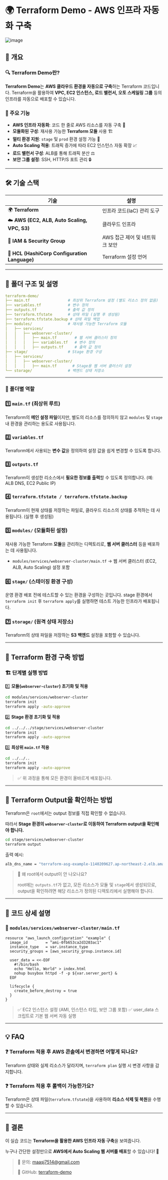 # 🌍 Terraform Demo - AWS 인프라 자동화 구축

![image](https://github.com/user-attachments/assets/db4c4804-a389-428c-991e-d75d35307159)

## 📌 개요

### 🔍 Terraform Demo란?

**Terraform Demo**는 **AWS 클라우드 환경을 자동으로 구축**하는 Terraform 코드입니다.
Terraform을 활용하여 **VPC, EC2 인스턴스, 로드 밸런서, 오토 스케일링 그룹** 등의 인프라를 자동으로 배포할 수 있습니다.

### 🎯 주요 기능

- **AWS 인프라 자동화**: 코드 한 줄로 AWS 리소스를 자동 구축 🚀
- **모듈화된 구성**: 재사용 가능한 **Terraform 모듈** 사용 🏗️
- **멀티 환경 지원**: `stage` 및 `prod` 환경 설정 가능 🏢
- **Auto Scaling 적용**: 트래픽 증가에 따라 EC2 인스턴스 자동 확장 📈
- **로드 밸런서 구성**: ALB를 통해 트래픽 분산 ⚖️
- **보안 그룹 설정**: SSH, HTTP/S 포트 관리 🔒

---

## 🛠️ 기술 스택

| 기술 | 설명 |
| --- | --- |
| 🌍 **Terraform** | 인프라 코드(IaC) 관리 도구 |
| ☁️ **AWS (EC2, ALB, Auto Scaling, VPC, S3)** | 클라우드 인프라 |
| 🔐 **IAM & Security Group** | AWS 접근 제어 및 네트워크 보안 |
| 📜 **HCL (HashiCorp Configuration Language)** | Terraform 설정 언어 |

---

## 📂 폴더 구조 및 설명

```yaml
terraform-demo/
├── main.tf                 # 최상위 Terraform 설정 (별도 리소스 정의 없음)
├── variables.tf            # 변수 정의
├── outputs.tf              # 출력 값 정의
├── terraform.tfstate       # 상태 파일 (실행 후 생성됨)
├── terraform.tfstate.backup # 상태 파일 백업
├── modules/                # 재사용 가능한 Terraform 모듈
│   ├── services/
│   │   ├── webserver-cluster/
│   │   │   ├── main.tf        # 웹 서버 클러스터 정의
│   │   │   ├── variables.tf   # 변수 정의
│   │   │   ├── outputs.tf     # 출력 값 정의
├── stage/                  # Stage 환경 구성
│   ├── services/
│   │   ├── webserver-cluster/
│   │   │   ├── main.tf       # Stage용 웹 서버 클러스터 설정
└── storage/                # 백엔드 상태 저장소
```

---

### 📌 폴더별 역할

### **1️⃣ `main.tf` (최상위 루트)**

Terraform의 **메인 설정 파일**이지만, 별도의 리소스를 정의하지 않고 `modules` 및 `stage` 내 환경을 관리하는 용도로 사용됩니다.

### **2️⃣ `variables.tf`**

Terraform에서 사용되는 **변수 값**을 정의하여 설정 값을 쉽게 변경할 수 있도록 합니다.

### **3️⃣ `outputs.tf`**

Terraform이 생성한 리소스에서 **필요한 정보를 출력**할 수 있도록 정의합니다. (예: ALB DNS, EC2 Public IP)

### **4️⃣ `terraform.tfstate / terraform.tfstate.backup`**

Terraform이 현재 상태를 저장하는 파일로, 클라우드 리소스의 상태를 추적하는 데 사용됩니다. (실행 후 생성됨)

### **5️⃣ `modules/` (모듈화된 설정)**

재사용 가능한 Terraform **모듈**을 관리하는 디렉토리로, **웹 서버 클러스터** 등을 배포하는 데 사용됩니다.

- `modules/services/webserver-cluster/main.tf` → 웹 서버 클러스터 (EC2, ALB, Auto Scaling) 설정 포함

### **6️⃣ `stage/` (스테이징 환경 구성)**

운영 환경 배포 전에 테스트할 수 있는 환경을 구성하는 곳입니다. stage 환경에서 `terraform init` 후 `terraform apply`를 실행하면 테스트 가능한 인프라가 배포됩니다.

### **7️⃣ `storage/` (원격 상태 저장소)**

Terraform의 상태 파일을 저장하는 **S3 백엔드** 설정을 포함할 수 있습니다.

---

## 🚀 Terraform 환경 구축 방법

### 🏗️ 단계별 실행 방법

1️⃣ **모듈(`webserver-cluster`) 초기화 및 적용**

```bash
cd modules/services/webserver-cluster
terraform init
terraform apply -auto-approve
```

2️⃣ **Stage 환경 초기화 및 적용**

```bash
cd ../../../stage/services/webserver-cluster
terraform init
terraform apply -auto-approve
```

3️⃣ **최상위 `main.tf` 적용**

```bash
cd ../../..
terraform init
terraform apply -auto-approve
```

> ✅ 위 과정을 통해 모든 환경이 올바르게 배포됩니다.
> 

---

## 🔎 Terraform Output을 확인하는 방법

Terraform은 `root`에서는 output 정보를 직접 확인할 수 없습니다.

따라서 **Stage 환경의 `webserver-cluster`로 이동하여 Terraform output을 확인해야 합니다.**

```bash
cd stage/services/webserver-cluster
terraform output
```

출력 예시:

```bash
alb_dns_name = "terraform-asg-example-1140209627.ap-northeast-2.elb.amazonaws.com"
```

> 📌 왜 root에서 output이 안 나오나요?
> 
> 
> root에는 `outputs.tf`가 없고, 모든 리소스가 모듈 및 `stage`에서 생성되므로, output을 확인하려면 해당 리소스가 정의된 디렉토리에서 실행해야 합니다.
> 

---

## 🔎 코드 상세 설명

### 📌 `modules/services/webserver-cluster/main.tf`

```hcl
resource "aws_launch_configuration" "example" {
  image_id        = "ami-0fb653ca2d3203ac1"
  instance_type   = var.instance_type
  security_groups = [aws_security_group.instance.id]

  user_data = <<-EOF
    #!/bin/bash
    echo "Hello, World" > index.html
    nohup busybox httpd -f -p ${var.server_port} &
  EOF

  lifecycle {
    create_before_destroy = true
  }
}
```

> ✅ EC2 인스턴스 설정 (AMI, 인스턴스 타입, 보안 그룹 포함)
✅ user_data 스크립트로 기본 웹 서버 자동 실행
> 

---

## 💡 FAQ

### ❓ Terraform 적용 후 AWS 콘솔에서 변경하면 어떻게 되나요?

Terraform 상태와 실제 리소스가 달라지며, `terraform plan` 실행 시 변경 사항을 감지합니다.

### ❓ Terraform 적용 후 롤백이 가능한가요?

Terraform은 상태 파일(`terraform.tfstate`)을 사용하여 **리소스 삭제 및 복원**을 수행할 수 있습니다.

---

## 🎉 결론

이 실습 코드는 **Terraform을 활용한 AWS 인프라 자동 구축**을 보여줍니다.

누구나 간단한 설정만으로 **AWS에서 Auto Scaling 웹 서버를 배포**할 수 있습니다! 🚀

> 📩 문의: maasj7514@gmail.com
> 
> 
> 📂 GitHub: [terraform-demo](https://github.com/MASEOKJAE/terraform-demo)
>
